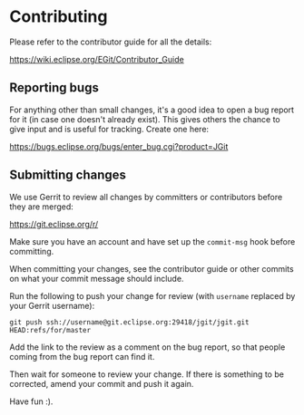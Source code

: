 Contributing
============

Please refer to the contributor guide for all the details:

https://wiki.eclipse.org/EGit/Contributor_Guide


Reporting bugs
--------------

For anything other than small changes, it's a good idea to open a bug
report for it (in case one doesn't already exist). This gives others the
chance to give input and is useful for tracking. Create one here:

https://bugs.eclipse.org/bugs/enter_bug.cgi?product=JGit


Submitting changes
------------------

We use Gerrit to review all changes by committers or contributors before
they are merged:

https://git.eclipse.org/r/

Make sure you have an account and have set up the `commit-msg` hook
before committing.

When committing your changes, see the contributor guide or other commits
on what your commit message should include.

Run the following to push your change for review (with `username`
replaced by your Gerrit username):

    git push ssh://username@git.eclipse.org:29418/jgit/jgit.git HEAD:refs/for/master

Add the link to the review as a comment on the bug report, so that
people coming from the bug report can find it.

Then wait for someone to review your change. If there is something to be
corrected, amend your commit and push it again.

Have fun :).
